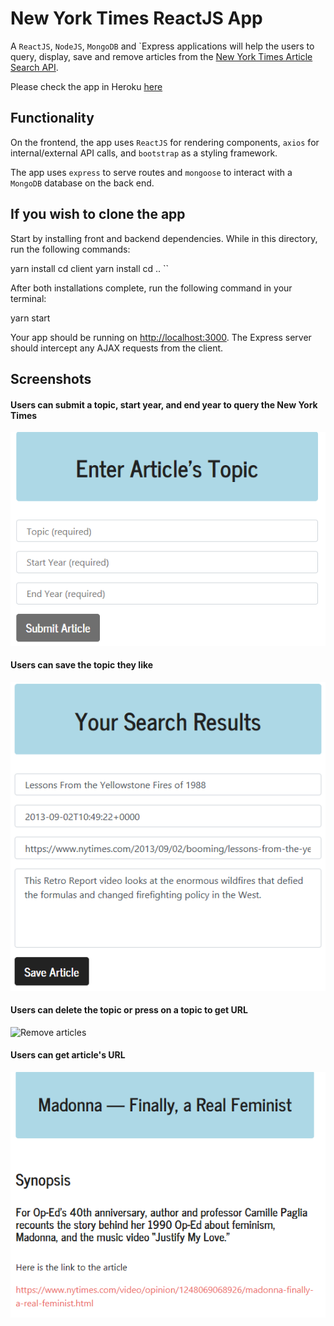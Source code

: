 # New York Times ReactJS App 

A `ReactJS`, `NodeJS`, `MongoDB` and `Express applications will help the users to query, display, save and remove articles from the [New York Times Article Search API](http://developer.nytimes.com/).

Please check the app in Heroku [here](https://)


## Functionality

On the frontend, the app uses `ReactJS` for rendering components, `axios` for internal/external API calls, and `bootstrap` as a styling framework.

The app uses `express` to serve routes and `mongoose` to interact with a `MongoDB` database on the back end.

## If you wish to clone the app 

Start by installing front and backend dependencies. While in this directory, run the following commands:

yarn install
cd client
yarn install
cd ..
``

After both installations complete, run the following command in your terminal:

yarn start

Your app should be running on <http://localhost:3000>. The Express server should intercept any AJAX requests from the client.




## Screenshots
#### Users can submit a topic, start year, and end year to query the New York Times
![Query Articles](/screenshots/query_articles.png)

#### Users can save the topic they like
![Save Articles](/screenshots/save_articles.png)

#### Users can delete the topic or press on a topic to get URL
![Remove articles](/screenshots/remove_article.png)


#### Users can get article's URL
![Get URL](/screenshots/get_url.png)
